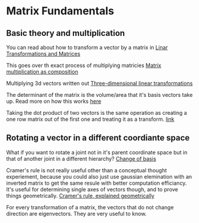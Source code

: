# Matrix Fundamentals

## Basic theory and multiplication 
You can read about how to transform a vector by a matrix in [Linar Transformations and Matrices](../Essence_of_linear_algebra/003_Linear_transformations_and_matrices)

This goes over th exact process of multiplying matricies [Matrix multiplication as composition](../Essence_of_linear_algebra/004_Matrix_multiplication_as_composition)

Multiplying 3d vectors written out [Three-dimensional linear transformations](../Essence_of_linear_algebra/005_Three-dimensional_linear_transformations)

The determinant of the matrix is the volume/area that it's basis vectors take up. Read more on how this works [here](../Essence_of_linear_algebra/006_The_determinant)

Taking the dot product of two vectors is the same operation as creating a one row matrix out of the first one and treating it as a transform. [link](../Essence_of_linear_algebra/009_Dot_products_and_duality)


## Rotating a vector in a different coordiante space
What if you want to rotate a joint not in it's parent coordinate space but in that of another joint in a different hierarchy? [Change of basis](../Essence_of_linear_algebra/013_Change_of_basis)


Cramer's rule is not really useful other than a conceptual thought experiement, because you could also just use gaussian elemination with an inverted matrix to get the same resule with better computation efficiancy. It's useful for determining single axes of vectors though, and to prove things geometrically. [Cramer's rule, explained geometrically](../Essence_of_linear_algebra/012_Cramers_rule_explained_geometrically)

For every transformation of a matrix, the vectors that do not change direction are eigenvectors. They are very useful to know. [](../014_Eigenvectors_and_eigenvalues)
